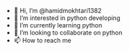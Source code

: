 - 👋 Hi, I’m @hamidmokhtari1382
- 👀 I’m interested in python developing 
- 🌱 I’m currently learning python
- 💞️ I’m looking to collaborate on python
- 📫 How to reach me 

<!---
hamidmokhtari1382/hamidmokhtari1382 is a ✨ special ✨ repository because its `README.md` (this file) appears on your GitHub profile.
You can click the Preview link to take a look at your changes.
--->
